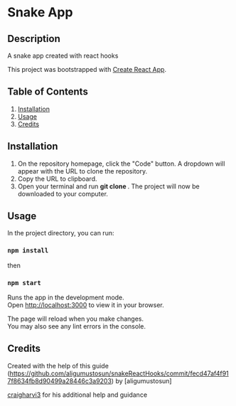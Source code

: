 # Snake App

## Description

A snake app created with react hooks

This project was bootstrapped with [Create React App](https://github.com/facebook/create-react-app).

## Table of Contents

1. [Installation](#installation)
2. [Usage](#usage)
3. [Credits](#credits)

## Installation

1. On the repository homepage, click the "Code" button. A dropdown will appear with the URL to clone the repository.
2. Copy the URL to clipboard.
3. Open your terminal and run **git clone <URL>**.
   The project will now be downloaded to your computer.

## Usage

In the project directory, you can run:

### `npm install`

then 

### `npm start`

Runs the app in the development mode.\
Open [http://localhost:3000](http://localhost:3000) to view it in your browser.

The page will reload when you make changes.\
You may also see any lint errors in the console.

## Credits

Created with the help of this guide (https://github.com/aligumustosun/snakeReactHooks/commit/fecd47af4f917f8634fb8d90499a28446c3a9203) by [aligumustosun]

[craigharvi3](https://github.com/craigharvi3) for his additional help and guidance
